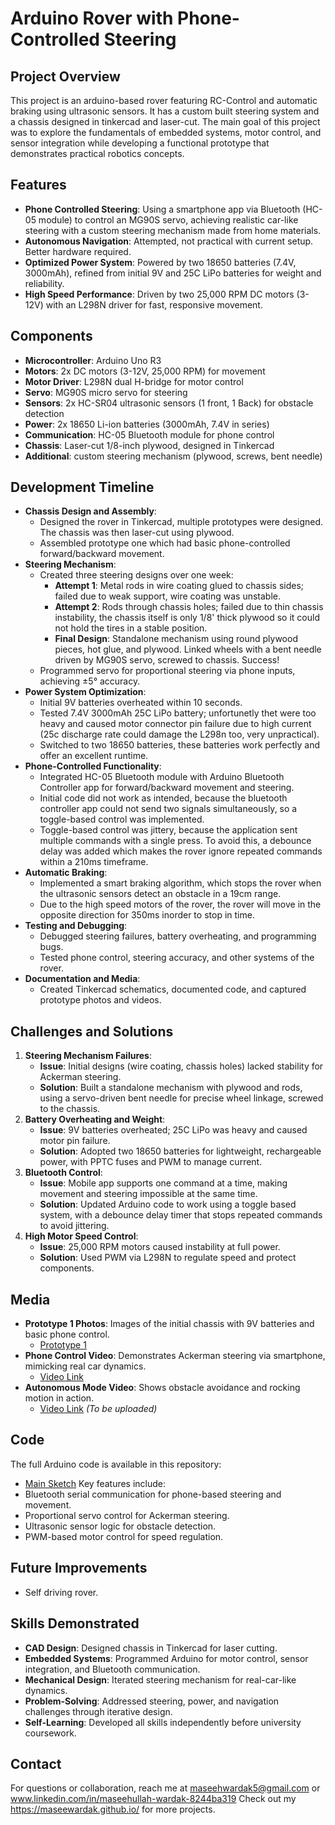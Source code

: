 # Arduino Rover with Phone-Controlled Steering

## Project Overview
This project is an arduino-based rover featuring RC-Control and automatic braking using ultrasonic sensors. It has a custom built steering system and a chassis designed in tinkercad and laser-cut. The main goal of this project was to explore the fundamentals of embedded systems, motor control, and sensor integration while developing a functional prototype that demonstrates practical robotics concepts.

## Features
- **Phone Controlled Steering**: Using a smartphone app via Bluetooth (HC-05 module) to control an MG90S servo, achieving realistic car-like steering with a custom steering mechanism made from home materials.
- **Autonomous Navigation**: Attempted, not practical with current setup. Better hardware required.
- **Optimized Power System**: Powered by two 18650 batteries (7.4V, 3000mAh), refined from initial 9V and 25C LiPo batteries for weight and reliability.
- **High Speed Performance**: Driven by two 25,000 RPM DC motors (3-12V) with an L298N driver for fast, responsive movement.

## Components
- **Microcontroller**: Arduino Uno R3
- **Motors**: 2x DC motors (3-12V, 25,000 RPM) for movement
- **Motor Driver**: L298N dual H-bridge for motor control
- **Servo**: MG90S micro servo for steering
- **Sensors**: 2x HC-SR04 ultrasonic sensors (1 front, 1 Back) for obstacle detection
- **Power**: 2x 18650 Li-ion batteries (3000mAh, 7.4V in series)
- **Communication**: HC-05 Bluetooth module for phone control
- **Chassis**: Laser-cut 1/8-inch plywood, designed in Tinkercad
- **Additional**: custom steering mechanism (plywood, screws, bent needle)

## Development Timeline
- **Chassis Design and Assembly**:
  - Designed the rover in Tinkercad, multiple prototypes were designed. The chassis was then laser-cut using plywood.
  - Assembled prototype one which had basic phone-controlled forward/backward movement.
- **Steering Mechanism**:
  - Created three steering designs over one week:
    - **Attempt 1**: Metal rods in wire coating glued to chassis sides; failed due to weak support, wire coating was unstable.
    - **Attempt 2**: Rods through chassis holes; failed due to thin chassis instability, the chassis itself is only 1/8' thick plywood so it could not hold the tires in a stable position.
    - **Final Design**: Standalone mechanism using round plywood pieces, hot glue, and plywood. Linked wheels with a bent needle driven by MG90S servo, screwed to chassis. Success!
  - Programmed servo for proportional steering via phone inputs, achieving ±5° accuracy.
- **Power System Optimization**:
  - Initial 9V batteries overheated within 10 seconds.
  - Tested 7.4V 3000mAh 25C LiPo battery; unfortunetly thet were too heavy and caused motor connector pin failure due to high current (25c discharge rate could damage the L298n too, very unpractical).
  - Switched to two 18650 batteries, these batteries work perfectly and offer an excellent runtime.
- **Phone-Controlled Functionality**:
  - Integrated HC-05 Bluetooth module with Arduino Bluetooth Controller app for forward/backward movement and steering.
  - Initial code did not work as intended, because the bluetooth controller app could not send two signals simultaneously, so a toggle-based control was implemented.
  - Toggle-based control was jittery, because the application sent multiple commands with a single press. To avoid this, a debounce delay was added which makes the rover ignore repeated commands within a 210ms timeframe.
- **Automatic Braking**:
  - Implemented a smart braking algorithm, which stops the rover when the ultrasonic sensors detect an obstacle in a 19cm range.
  - Due to the high speed motors of the rover, the rover will move in the opposite direction for 350ms inorder to stop in time.
- **Testing and Debugging**:
  - Debugged steering failures, battery overheating, and programming bugs.
  - Tested phone control, steering accuracy, and other systems of the rover.
- **Documentation and Media**:
  - Created Tinkercad schematics, documented code, and captured prototype photos and videos.

## Challenges and Solutions
1. **Steering Mechanism Failures**:
   - **Issue**: Initial designs (wire coating, chassis holes) lacked stability for Ackerman steering.
   - **Solution**: Built a standalone mechanism with plywood and rods, using a servo-driven bent needle for precise wheel linkage, screwed to the chassis.
2. **Battery Overheating and Weight**:
   - **Issue**: 9V batteries overheated; 25C LiPo was heavy and caused motor pin failure.
   - **Solution**: Adopted two 18650 batteries for lightweight, rechargeable power, with PPTC fuses and PWM to manage current.
3. **Bluetooth Control**:
   - **Issue**: Mobile app supports one command at a time, making movement and steering impossible at the same time.
   - **Solution**: Updated Arduino code to work using a toggle based system, with a debounce delay timer that stops repeated commands to avoid jittering.
4. **High Motor Speed Control**:
   - **Issue**: 25,000 RPM motors caused instability at full power.
   - **Solution**: Used PWM via L298N to regulate speed and protect components.

## Media
- **Prototype 1 Photos**: Images of the initial chassis with 9V batteries and basic phone control.
  - [Prototype 1](https://github.com/yourusername/arduino-car/raw/main/images/prototype1.jpg)
- **Phone Control Video**: Demonstrates Ackerman steering via smartphone, mimicking real car dynamics.
  - [Video Link](https://youtube.com/phone-control-video)
- **Autonomous Mode Video**: Shows obstacle avoidance and rocking motion in action.
  - [Video Link](https://youtube.com/autonomous-video) *(To be uploaded)*

## Code
The full Arduino code is available in this repository:
- [Main Sketch](https://github.com/MaseeWardak/arduino-rover/blob/main/arduino_rover.ino)
Key features include:
- Bluetooth serial communication for phone-based steering and movement.
- Proportional servo control for Ackerman steering.
- Ultrasonic sensor logic for obstacle detection.
- PWM-based motor control for speed regulation.

## Future Improvements
- Self driving rover.

## Skills Demonstrated
- **CAD Design**: Designed chassis in Tinkercad for laser cutting.
- **Embedded Systems**: Programmed Arduino for motor control, sensor integration, and Bluetooth communication.
- **Mechanical Design**: Iterated steering mechanism for real-car-like dynamics.
- **Problem-Solving**: Addressed steering, power, and navigation challenges through iterative design.
- **Self-Learning**: Developed all skills independently before university coursework.

## Contact
For questions or collaboration, reach me at maseehwardak5@gmail.com or www.linkedin.com/in/maseehullah-wardak-8244ba319  Check out my https://maseewardak.github.io/ for more projects.
